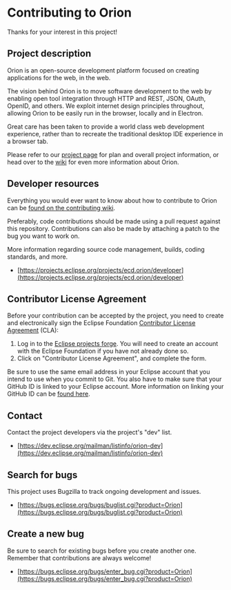 # Contributing to Orion
Thanks for your interest in this project!

## Project description
Orion is an open-source development platform focused on creating applications for the web, in the web.

The vision behind Orion is to move software development to the web by 
enabling open tool integration through HTTP and REST, JSON, OAuth, OpenID, and others. 
We exploit internet design principles throughout, allowing Orion to be easily run in the browser, locally and in Electron. 

Great care has been taken to provide a world class web development experience, rather than to recreate the traditional desktop
IDE experience in a browser tab.

Please refer to our [project page](https://projects.eclipse.org/projects/ecd.orion) for plan and overall project information, or
head over to the [wiki](http://wiki.eclipse.org/Orion) for even more information about Orion.

## Developer resources
Everything you would ever want to know about how to contribute to Orion can
be [found on the contributing wiki](http://wiki.eclipse.org/Orion/Contributing_Code).

Preferably, code contributions should be made using a pull request against this repository. Contributions 
can also be made by attaching a patch to the bug you want to work on.

More information regarding source code management, builds, coding standards, and more. 

- [https://projects.eclipse.org/projects/ecd.orion/developer](https://projects.eclipse.org/projects/ecd.orion/developer)

## Contributor License Agreement
Before your contribution can be accepted by the project, you need to create and electronically sign the
Eclipse Foundation [Contributor License Agreement](https://www.eclipse.org/legal/CLA.php) (CLA):

1. Log in to the [Eclipse projects forge](https://projects.eclipse.org/user/login/sso). You will need to
   create an account with the Eclipse Foundation if you have not already done so.
2. Click on "Contributor License Agreement", and complete the form.

Be sure to use the same email address in your Eclipse account that you intend to use when you commit to Git. You
also have to make sure that your GitHub ID is linked to your Eclipse account. More information on linking your GitHub ID
can be [found here](https://wiki.eclipse.org/Social_Coding/Hosting_a_Project_at_GitHub#Moving_Your_Existing_Project_Repositories_to_GitHub).

## Contact
Contact the project developers via the project's "dev" list.

- [https://dev.eclipse.org/mailman/listinfo/orion-dev](https://dev.eclipse.org/mailman/listinfo/orion-dev)

## Search for bugs
This project uses Bugzilla to track ongoing development and issues.

- [https://bugs.eclipse.org/bugs/buglist.cgi?product=Orion](https://bugs.eclipse.org/bugs/buglist.cgi?product=Orion)

## Create a new bug
Be sure to search for existing bugs before you create another one. Remember that contributions are always welcome!

- [https://bugs.eclipse.org/bugs/enter_bug.cgi?product=Orion](https://bugs.eclipse.org/bugs/enter_bug.cgi?product=Orion)
